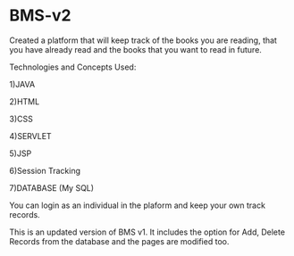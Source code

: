 # BMS-v2

Created a platform that will keep track of the books you are reading, that you have already read and the books that you want to read in future.

Technologies and Concepts Used:

1)JAVA 

2)HTML 

3)CSS 

4)SERVLET 

5)JSP 

6)Session Tracking 

7)DATABASE (My SQL)

You can login as an individual in the plaform and keep your own track records.

This is an updated version of BMS v1. 
It includes the option for Add, Delete Records from the database and the pages are modified too.
